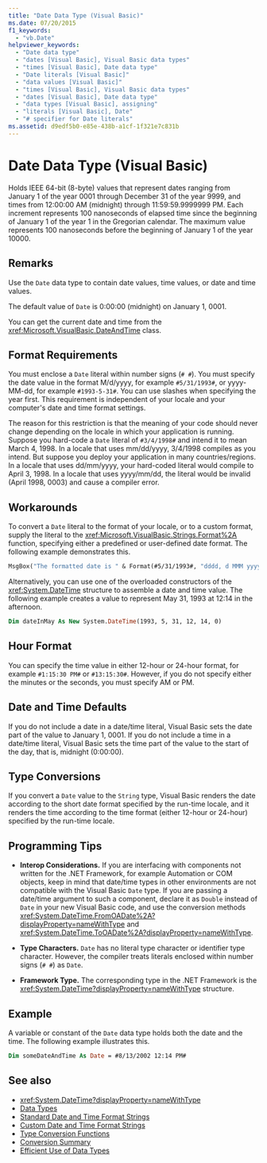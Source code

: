 ```yaml
---
title: "Date Data Type (Visual Basic)"
ms.date: 07/20/2015
f1_keywords:
  - "vb.Date"
helpviewer_keywords:
  - "Date data type"
  - "dates [Visual Basic], Visual Basic data types"
  - "times [Visual Basic], Date data type"
  - "Date literals [Visual Basic]"
  - "data values [Visual Basic]"
  - "times [Visual Basic], Visual Basic data types"
  - "dates [Visual Basic], Date data type"
  - "data types [Visual Basic], assigning"
  - "literals [Visual Basic], Date"
  - "# specifier for Date literals"
ms.assetid: d9edf5b0-e85e-438b-a1cf-1f321e7c831b
---
```

# Date Data Type (Visual Basic)

Holds IEEE 64-bit (8-byte) values that represent dates ranging from January 1 of the year 0001 through December 31 of the year 9999, and times from 12:00:00 AM (midnight) through 11:59:59.9999999 PM. Each increment represents 100 nanoseconds of elapsed time since the beginning of January 1 of the year 1 in the Gregorian calendar. The maximum value represents 100 nanoseconds before the beginning of January 1 of the year 10000.

## Remarks

Use the `Date` data type to contain date values, time values, or date and time values.

The default value of `Date` is 0:00:00 (midnight) on January 1, 0001.

You can get the current date and time from the <xref:Microsoft.VisualBasic.DateAndTime> class.

## Format Requirements

You must enclose a `Date` literal within number signs (`# #`). You must specify the date value in the format M/d/yyyy, for example `#5/31/1993#`, or yyyy-MM-dd, for example `#1993-5-31#`. You can use slashes when specifying the year first.  This requirement is independent of your locale and your computer's date and time format settings.

The reason for this restriction is that the meaning of your code should never change depending on the locale in which your application is running. Suppose you hard-code a `Date` literal of `#3/4/1998#` and intend it to mean March 4, 1998. In a locale that uses mm/dd/yyyy, 3/4/1998 compiles as you intend. But suppose you deploy your application in many countries/regions. In a locale that uses dd/mm/yyyy, your hard-coded literal would compile to April 3, 1998. In a locale that uses yyyy/mm/dd, the literal would be invalid (April 1998, 0003) and cause a compiler error.

## Workarounds

To convert a `Date` literal to the format of your locale, or to a custom format, supply the literal to the <xref:Microsoft.VisualBasic.Strings.Format%2A> function, specifying either a predefined or user-defined date format. The following example demonstrates this.

```vb
MsgBox("The formatted date is " & Format(#5/31/1993#, "dddd, d MMM yyyy"))
```

Alternatively, you can use one of the overloaded constructors of the <xref:System.DateTime> structure to assemble a date and time value. The following example creates a value to represent May 31, 1993 at 12:14 in the afternoon.

```vb
Dim dateInMay As New System.DateTime(1993, 5, 31, 12, 14, 0)
```

## Hour Format

You can specify the time value in either 12-hour or 24-hour format, for example `#1:15:30 PM#` or `#13:15:30#`. However, if you do not specify either the minutes or the seconds, you must specify AM or PM.

## Date and Time Defaults

If you do not include a date in a date/time literal, Visual Basic sets the date part of the value to January 1, 0001. If you do not include a time in a date/time literal, Visual Basic sets the time part of the value to the start of the day, that is, midnight (0:00:00).

## Type Conversions

If you convert a `Date` value to the `String` type, Visual Basic renders the date according to the short date format specified by the run-time locale, and it renders the time according to the time format (either 12-hour or 24-hour) specified by the run-time locale.

## Programming Tips

- **Interop Considerations.** If you are interfacing with components not written for the .NET Framework, for example Automation or COM objects, keep in mind that date/time types in other environments are not compatible with the Visual Basic `Date` type. If you are passing a date/time argument to such a component, declare it as `Double` instead of `Date` in your new Visual Basic code, and use the conversion methods <xref:System.DateTime.FromOADate%2A?displayProperty=nameWithType> and <xref:System.DateTime.ToOADate%2A?displayProperty=nameWithType>.

- **Type Characters.** `Date` has no literal type character or identifier type character. However, the compiler treats literals enclosed within number signs (`# #`) as `Date`.

- **Framework Type.** The corresponding type in the .NET Framework is the <xref:System.DateTime?displayProperty=nameWithType> structure.

## Example

A variable or constant of the `Date` data type holds both the date and the time. The following example illustrates this.

```vb
Dim someDateAndTime As Date = #8/13/2002 12:14 PM#
```

## See also

- <xref:System.DateTime?displayProperty=nameWithType>
- [Data Types](../../../visual-basic/language-reference/data-types/index.md)
- [Standard Date and Time Format Strings](../../../standard/base-types/standard-date-and-time-format-strings.md)
- [Custom Date and Time Format Strings](../../../standard/base-types/custom-date-and-time-format-strings.md)
- [Type Conversion Functions](../../../visual-basic/language-reference/functions/type-conversion-functions.md)
- [Conversion Summary](../../../visual-basic/language-reference/keywords/conversion-summary.md)
- [Efficient Use of Data Types](../../../visual-basic/programming-guide/language-features/data-types/efficient-use-of-data-types.md)
